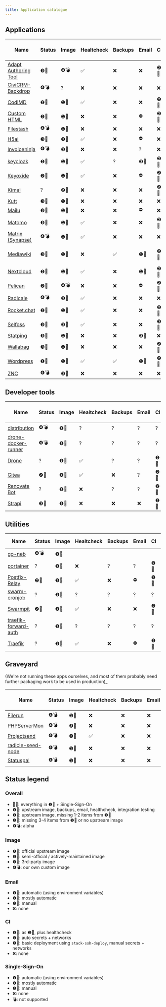 ```yaml
---
title: Application catalogue
---
```


<!-- DO NOT EDIT TABLES MANUALLY

App information is auto-generated with abra/app-catalogue.sh:
  https://git.autonomic.zone/coop-cloud/abra/src/branch/main/app-catalogue.sh

Manual edits will be over-written the next time that script is run.
-->

## Applications

| **Name** | **Status** | **Image** | **Healtcheck** | **Backups** | **Email** | **CI** | **Single-Sign-On** |
| --- | --- | --- | --- | --- | --- | --- | --- |
| [Adapt Authoring Tool](https://git.autonomic.zone/coop-cloud/adaptauthoring) | ❸🍎 | ❹💣 | ✅ | ❌ | ❌ | ❷💛 | ❌ |
| [CiviCRM-Backdrop](https://git.autonomic.zone/coop-cloud/civicrm-backdrop) | ❹💣 | ? | ❌ | ❌ | ❌ | ❌ | ❌ |
| [CodiMD](https://git.autonomic.zone/coop-cloud/codimd) | ❷💛 | ❶💚 | ✅ | ❌ | ❌ | ❷💛 | ❶💚 (OAuth) |
| [Custom HTML](https://git.autonomic.zone/coop-cloud/custom-html) | ❷💛 | ❶💚 | ❌ | ❌ | ⛔ | ❷💛 | ❌ |
| [Filestash](https://git.autonomic.zone/coop-cloud/filestash) | ❹💣 | ❶💚 | ❌ | ❌ | ❌ | ❌ | ❌ |
| [H5ai](https://git.autonomic.zone/coop-cloud/h5ai) | ❸🍎 | ❸🍎 | ✅ | ❌ | ⛔ | ❌ | ❌ |
| [Invoiceninja](https://git.autonomic.zone/coop-cloud/invoiceninja) | ❹💣 | ❸🍎 | ❌ | ❌ | ? | ❌ | ? |
| [keycloak](https://git.autonomic.zone/coop-cloud/keycloak) | ❷💛 | ❶💚 | ✅ | ? | ❸🍎 | ❷💛 | ⛔ |
| [Keyoxide](https://git.autonomic.zone/coop-cloud/keyoxide) | ❷💛 | ❶💚 | ✅ | ❌ | ⛔ | ❷💛 | ⛔ |
| [Kimai](https://git.autonomic.zone/coop-cloud/kimai) | ? | ❷💛 | ❌ | ❌ | ❌ | ❷💛 | ❌ |
| [Kutt](https://git.autonomic.zone/coop-cloud/kutt) | ❸🍎 | ❶💚 | ❌ | ❌ | ❌ | ❌ | ❌ |
| [Mailu](https://git.autonomic.zone/coop-cloud/mailu) | ❸🍎 | ❶💚 | ❌ | ❌ | ⛔ | ❌ | ❌ |
| [Matomo](https://git.autonomic.zone/coop-cloud/matomo) | ❸🍎 | ❶💚 | ✅ | ❌ | ❌ | ❷💛 | ❌ |
| [Matrix (Synapse)](https://git.autonomic.zone/coop-cloud/matrix-synapse) | ❹💣 | ❶💚 | ✅ | ❌ | ❌ | ❌ | ❌ |
| [Mediawiki](https://git.autonomic.zone/coop-cloud/mediawiki) | ❸🍎 | ❶💚 | ❌ | ✅ | ❶💚 | ❷💛 | ❷💛 (OAuth, SAML) |
| [Nextcloud](https://git.autonomic.zone/coop-cloud/nextcloud) | ❷💛 | ❶💚 | ✅ | ❌ | ❶💚 | ❷💛 | ❸🍎 (OAuth) |
| [Pelican](https://git.autonomic.zone/coop-cloud/pelican) | ❷💛 | ❹💣 | ❌ | ❌ | ⛔ | ❷💛 | ❌ |
| [Radicale](https://git.autonomic.zone/coop-cloud/radicale) | ❹💣 | ❸🍎 | ✅ | ❌ | ❌ | ❌ | ❌ |
| [Rocket.chat](https://git.autonomic.zone/coop-cloud/rocketchat) | ❷💛 | ❶💚 | ✅ | ❌ | ❌ | ❷💛 | ❶💚 (OAuth) |
| [Selfoss](https://git.autonomic.zone/coop-cloud/selfoss) | ❸🍎 | ❸🍎 | ✅ | ❌ | ❌ | ❸🍎 | ⛔ |
| [Statping](https://git.autonomic.zone/coop-cloud/statping) | ❸🍎 | ❶💚 | ❌ | ❌ | ❸🍎 | ❌ | ❌ |
| [Wallabag](https://git.autonomic.zone/coop-cloud/wallabag) | ❸🍎 | ❶💚 | ❌ | ❌ | ❌ | ❷💛 | ❌ |
| [Wordpress](https://git.autonomic.zone/coop-cloud/wordpress) | ❶💚 | ❶💚 | ✅ | ✅ | ❶💚 | ❷💛 | ❌ |
| [ZNC](https://git.autonomic.zone/coop-cloud/znc) | ❹💣 | ❸🍎 | ❌ | ❌ | ❌ | ❌ | ❌ |

## Developer tools

| **Name** | **Status** | **Image** | **Healtcheck** | **Backups** | **Email** | **CI** | **Single-Sign-On** |
| --- | --- | --- | --- | --- | --- | --- | --- |
| [distribution](https://git.autonomic.zone/coop-cloud/distribution) | ❹💣 | ❶💚 | ? | ? | ? | ? | ? |
| [drone-docker-runner](https://git.autonomic.zone/coop-cloud/drone-docker-runner) | ❹💣 | ❶💚 | ? | ? | ? | ? | ? |
| [Drone](https://git.autonomic.zone/coop-cloud/drone) | ? | ❶💚 | ✅ | ? | ? | ❷💛 | ❶💚 (OAuth) |
| [Gitea](https://git.autonomic.zone/coop-cloud/gitea) | ❷💛 | ❶💚 | ✅ | ❌ | ? | ❷💛 | ❶💚 (OAuth) |
| [Renovate Bot](https://git.autonomic.zone/coop-cloud/renovate-bot) | ? | ❶💚 | ❌ | ? | ? | ❷💛 | ? |
| [Strapi](https://git.autonomic.zone/coop-cloud/strapi) | ❸🍎 | ❶💚 | ❌ | ❌ | ❌ | ❷💛 | ❌ |

## Utilities

| **Name** | **Status** | **Image** | **Healtcheck** | **Backups** | **Email** | **CI** | **Single-Sign-On** |
| --- | --- | --- | --- | --- | --- | --- | --- |
| [go-neb](https://git.autonomic.zone/coop-cloud/go-neb) | ❹💣 | ❶💚 |  |  |  |  |  |
| [portainer](https://git.autonomic.zone/coop-cloud/portainer) | ? | ❶💚 | ❌ | ? | ? | ❷💛 | ❌ |
| [Postfix-Relay](https://git.autonomic.zone/coop-cloud/postfix-relay) | ❷💛 | ❶💚 | ✅ | ❌ | ⛔ | ❷💛 | ⛔ |
| [swarm-cronjob](https://git.autonomic.zone/coop-cloud/swarm-cronjob) | ? | ❶💚 | ? | ? | ? | ? | ? |
| [Swarmpit](https://git.autonomic.zone/coop-cloud/swarmpit) | ❷💛 | ❶💚 | ✅ | ❌ | ❌ | ❷💛 | ⛔ |
| [traefik-forward-auth](https://git.autonomic.zone/coop-cloud/traefik-forward-auth) | ? | ❶💚 | ? | ? | ? | ? | ? |
| [Traefik](https://git.autonomic.zone/coop-cloud/traefik) | ? | ❶💚 | ✅ | ❌ | ⛔ | ❷💛 | ? (Keycloak) |

## Graveyard

(We're not running these apps ourselves, and most of them probably need further packaging work to be used in production)_

| **Name** | **Status** | **Image** | **Healtcheck** | **Backups** | **Email** | **CI** | **Single-Sign-On** |
| --- | --- | --- | --- | --- | --- | --- | --- |
| [Filerun](https://git.autonomic.zone/coop-cloud/filerun) | ❹💣 | ❶💚 | ❌ | ❌ | ❌ | ❌ | ❌ |
| [PHPServerMon](https://git.autonomic.zone/coop-cloud/phpservermon) | ❹💣 | ❸🍎 | ❌ | ❌ | ❌ | ❌ | ❌ |
| [Projectsend](https://git.autonomic.zone/coop-cloud/projectsend) | ❹💣 | ❸🍎 | ✅ | ❌ | ❌ | ❌ | ❌ |
| [radicle-seed-node](https://git.autonomic.zone/coop-cloud/radicle-seed-node) | ❹💣 | ❶💚 | ❌ | ❌ | ❌ | ❌ | ❌ |
| [Statuspal](https://git.autonomic.zone/coop-cloud/statuspal) | ❹💣 | ❶💚 | ❌ | ❌ | ❌ | ❌ | ❌ |

## Status legend

### Overall

- 🌈🌈: everything in ❶💚 + Single-Sign-On
- ❶💚: upstream image, backups, email, healthcheck, integration testing
- ❷💛: upstream image, missing 1-2 items from ❶💚
- ❸🍎: missing 3-4 items from ❶💚 or no upstream image
- ❹💣: alpha

### Image

- ❶💚: official upstream image
- ❷💛: semi-official / actively-maintained image
- ❸🍎: 3rd-party image
- ❹💣: our own custom image

### Email

- ❶💚: automatic (using environment variables)
- ❷💛: mostly automatic
- ❸🍎: manual
- ❌: none

### CI

- ❶💚: as ❷💛, plus healthcheck
- ❷💛: auto secrets + networks
- ❸🍎: basic deployment using `stack-ssh-deploy`, manual secrets + networks
- ❌: none

### Single-Sign-On

- ❶💚: automatic (using environment variables)
- ❷💛: mostly automatic
- ❸🍎: manual
- ❌: none
- 💣: not supported
